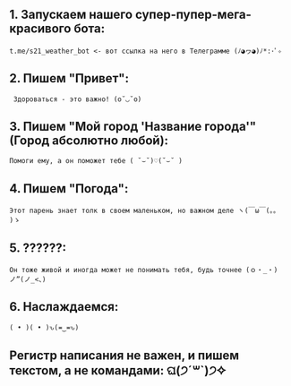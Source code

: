 
## 1. Запускаем нашего супер-пупер-мега-красивого бота:
    t.me/s21_weather_bot <- вот ссылка на него в Телеграмме (ﾉ◕ヮ◕)ﾉ*:･ﾟ✧
## 2. Пишем "Привет":
     Здороваться - это важно! (o˘◡˘o)
## 3. Пишем "Мой город 'Название города'" (Город абсолютно любой):
    Помоги ему, а он поможет тебе ( ˘⌣˘)♡(˘⌣˘ )
## 4. Пишем "Погода":
    Этот парень знает толк в своем маленьком, но важном деле ヽ(￣ω￣(。。 )ゝ
## 5. ??????:
    Он тоже живой и иногда может не понимать тебя, будь точнее (ｏ・_・)ノ”(ノ_<、)
## 6. Наслаждаемся:
    ( • )( • )ԅ(≖‿≖ԅ)
## Регистр написания не важен, и пишем текстом, а не командами: ଘ(੭ˊ꒳​ˋ)੭✧